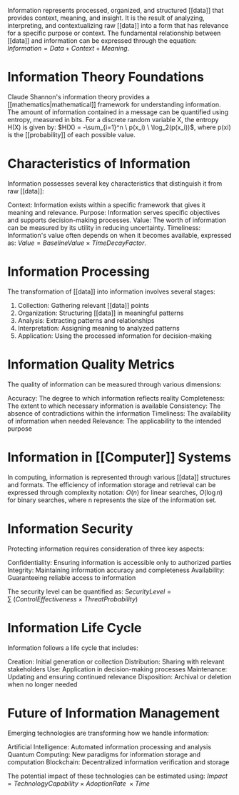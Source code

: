 Information represents processed, organized, and structured [[data]] that provides context, meaning, and insight. It is the result of analyzing, interpreting, and contextualizing raw [[data]] into a form that has relevance for a specific purpose or context. The fundamental relationship between [[data]] and information can be expressed through the equation: $Information = Data + Context + Meaning$.

# Information Theory Foundations

Claude Shannon's information theory provides a [[mathematics|mathematical]] framework for understanding information. The amount of information contained in a message can be quantified using entropy, measured in bits. For a discrete random variable X, the entropy H(X) is given by: $H(X) = -\sum_{i=1}^n \ p(x_i) \ \log_2(p(x_i))$, where p(xi) is the [[probability]] of each possible value.

# Characteristics of Information

Information possesses several key characteristics that distinguish it from raw [[data]]:

Context: Information exists within a specific framework that gives it meaning and relevance. Purpose: Information serves specific objectives and supports decision-making processes. Value: The worth of information can be measured by its utility in reducing uncertainty. Timeliness: Information's value often depends on when it becomes available, expressed as: $Value = Baseline Value \ × \ Time Decay Factor$.

# Information Processing

The transformation of [[data]] into information involves several stages:

1. Collection: Gathering relevant [[data]] points
2. Organization: Structuring [[data]] in meaningful patterns
3. Analysis: Extracting patterns and relationships
4. Interpretation: Assigning meaning to analyzed patterns
5. Application: Using the processed information for decision-making

# Information Quality Metrics

The quality of information can be measured through various dimensions:

Accuracy: The degree to which information reflects reality Completeness: The extent to which necessary information is available Consistency: The absence of contradictions within the information Timeliness: The availability of information when needed Relevance: The applicability to the intended purpose

# Information in [[Computer]] Systems

In computing, information is represented through various [[data]] structures and formats. The efficiency of information storage and retrieval can be expressed through complexity notation: $O(n)$ for linear searches, $O(\log n)$ for binary searches, where n represents the size of the information set.

# Information Security

Protecting information requires consideration of three key aspects:

Confidentiality: Ensuring information is accessible only to authorized parties Integrity: Maintaining information accuracy and completeness Availability: Guaranteeing reliable access to information

The security level can be quantified as: $Security Level = \sum \ (Control Effectiveness \ × \ Threat Probability)$

# Information Life Cycle

Information follows a life cycle that includes:

Creation: Initial generation or collection Distribution: Sharing with relevant stakeholders Use: Application in decision-making processes Maintenance: Updating and ensuring continued relevance Disposition: Archival or deletion when no longer needed

# Future of Information Management

Emerging technologies are transforming how we handle information:

Artificial Intelligence: Automated information processing and analysis Quantum Computing: New paradigms for information storage and computation Blockchain: Decentralized information verification and storage

The potential impact of these technologies can be estimated using: $Impact = Technology Capability \ × \ Adoption Rate \ × Time$
